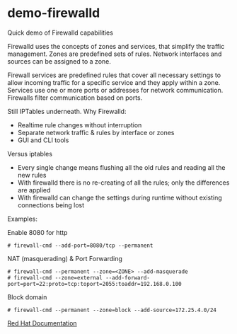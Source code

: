 # demo-firewalld

Quick demo of Firewalld capabilities

Firewalld uses the concepts of zones and services, that simplify the traffic management. Zones are predefined sets of rules. Network interfaces and sources can be assigned to a zone.

Firewall services are predefined rules that cover all necessary settings to allow incoming traffic for a specific service and they apply within a zone.  Services use one or more ports or addresses for network communication. Firewalls filter communication based on ports.

Still IPTables underneath. Why Firewalld:
* Realtime rule changes without interruption
* Separate network traffic & rules by interface or zones
* GUI and CLI tools

Versus iptables
* Every single change means flushing all the old rules and reading all the new rules
* With firewalld there is no re-creating of all the rules; only the differences are applied
* With firewalld can change the settings during runtime without existing connections being lost


Examples:

Enable 8080 for http
```
# firewall-cmd --add-port=8080/tcp --permanent
```
NAT (masquerading) & Port Forwarding
```
# firewall-cmd --permanent --zone=<ZONE> --add-masquerade
# firewall-cmd --zone=external --add-forward-port=port=22:proto=tcp:toport=2055:toaddr=192.168.0.100
```
Block domain
```
# firewall-cmd --permanent --zone=block --add-source=172.25.4.0/24
```

[Red Hat Documentation](https://access.redhat.com/documentation/en-us/red_hat_enterprise_linux/7/html/security_guide/sec-using_firewalls)
